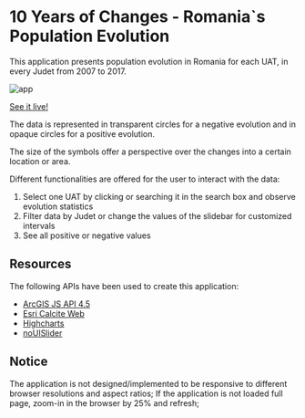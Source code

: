 # 10 Years of Changes - Romania`s Population Evolution

This application presents population evolution in Romania for each UAT, in every Judet from 2007 to 2017.

![app](https://user-images.githubusercontent.com/18401030/31075467-5b68425e-a77e-11e7-9c77-97411a503e61.png)

[See it live!](https://ialixandroae.github.io/uatRomania/)

The data is represented in transparent circles for a negative evolution and in opaque circles for a positive evolution. 

The size of the symbols offer a perspective over the changes into a certain location or area. 

Different functionalities are offered for the user to interact with the data: 

1. Select one UAT by clicking or searching it in the search box and observe evolution statistics
2. Filter data by Judet or change the values of the slidebar for customized intervals
3. See all positive or negative values

## Resources

The following APIs have been used to create this application:
* <a target="blank" href="https://developers.arcgis.com/javascript/">ArcGIS JS API 4.5</a>
* <a target="blank" href="https://github.com/Esri/calcite-web">Esri Calcite Web</a>
* <a target="blank" href="https://www.highcharts.com/">Highcharts</a>
* <a target="blank" href="https://github.com/leongersen/noUiSlider">noUISlider</a>

## Notice

The application is not designed/implemented to be responsive to different browser resolutions and aspect ratios;
If the application is not loaded full page, zoom-in in the browser by 25% and refresh;